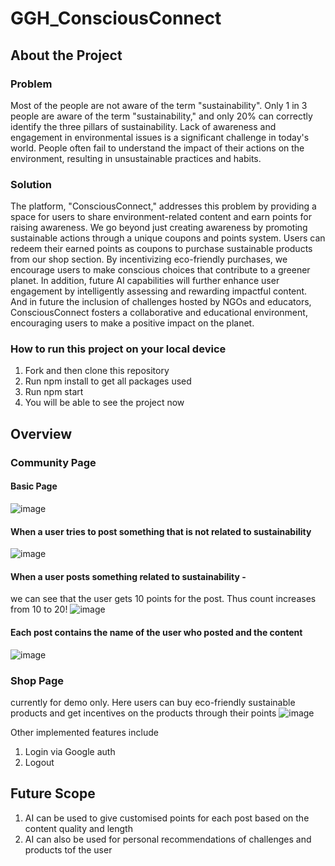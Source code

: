 # GGH_ConsciousConnect

## About the Project
### Problem
Most of the people are not aware of the term "sustainability". Only 1 in 3 people are aware of the term "sustainability," and only 20% can correctly identify the three pillars of sustainability. Lack of awareness and engagement in environmental issues is a significant challenge in today's world. People often fail to understand the impact of their actions on the environment, resulting in unsustainable practices and habits.

### Solution
The platform, "ConsciousConnect," addresses this problem by providing a space for users to share environment-related content and earn points for raising awareness. We go beyond just creating awareness by promoting sustainable actions through a unique coupons and points system. Users can redeem their earned points as coupons to purchase sustainable products from our shop section. By incentivizing eco-friendly purchases, we encourage users to make conscious choices that contribute to a greener planet. In addition, future AI capabilities will further enhance user engagement by intelligently assessing and rewarding impactful content. And in future the inclusion of challenges hosted by NGOs and educators, ConsciousConnect fosters a collaborative and educational environment, encouraging users to make a positive impact on the planet.


### How to run this project on your local device
1. Fork and then clone this repository
2. Run npm install to get all packages used
3. Run npm start
4. You will be able to see the project now

## Overview

### Community Page 

#### Basic Page
![image](https://github.com/riyaa14/GGH_ConsciousConnect/assets/96983874/7efd9d6e-52d8-4b89-85d4-731c83837661)

#### When a user tries to post something that is not related to sustainability
![image](https://github.com/riyaa14/GGH_ConsciousConnect/assets/96983874/d784add9-7209-4f42-9561-0082eb6b8bb1)

#### When a user posts something related to sustainability -  
we can see that the user gets 10 points for the post. Thus count increases from 10 to 20!
![image](https://github.com/riyaa14/GGH_ConsciousConnect/assets/96983874/1ab34c11-678a-440a-b6f2-62b02288469a)

#### Each post contains the name of the user who posted and the content
![image](https://github.com/riyaa14/GGH_ConsciousConnect/assets/96983874/32ac213d-59c4-4422-ae32-32455ec7b851)

### Shop Page 

currently for demo only. Here users can buy eco-friendly sustainable products and get incentives on the products through their points
![image](https://github.com/riyaa14/GGH_ConsciousConnect/assets/96983874/2247390c-f440-451c-ac77-cf7f2131747c)

Other implemented features include 
1. Login via Google auth
2. Logout

## Future Scope
1. AI can be used to give customised points for each post based on the content quality and length
2. AI can also be used for personal recommendations of challenges and products tof the user








